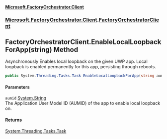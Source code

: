 #### [Microsoft.FactoryOrchestrator.Client](./Microsoft-FactoryOrchestrator-Client.md 'Microsoft.FactoryOrchestrator.Client')
### [Microsoft.FactoryOrchestrator.Client](./Microsoft-FactoryOrchestrator-Client.md 'Microsoft.FactoryOrchestrator.Client').[FactoryOrchestratorClient](./Microsoft-FactoryOrchestrator-Client-FactoryOrchestratorClient.md 'Microsoft.FactoryOrchestrator.Client.FactoryOrchestratorClient')
## FactoryOrchestratorClient.EnableLocalLoopbackForApp(string) Method
Asynchronously Enables local loopback on the given UWP app. Local loopback is enabled permanently for this app, persisting through reboots.  
```csharp
public System.Threading.Tasks.Task EnableLocalLoopbackForApp(string aumid);
```
#### Parameters
<a name='Microsoft-FactoryOrchestrator-Client-FactoryOrchestratorClient-EnableLocalLoopbackForApp(string)-aumid'></a>
`aumid` [System.String](https://docs.microsoft.com/en-us/dotnet/api/System.String 'System.String')  
The Application User Model ID (AUMID) of the app to enable local loopback on.  
  
#### Returns
[System.Threading.Tasks.Task](https://docs.microsoft.com/en-us/dotnet/api/System.Threading.Tasks.Task 'System.Threading.Tasks.Task')  
